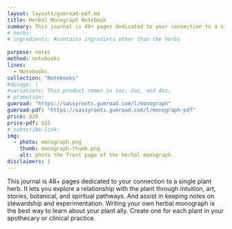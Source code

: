```yaml
---
layout: layouts/gumroad-pdf.md
title: Herbal Monograph Notebook
summary: This journal is 48+ pages dedicated to your connection to a single plant herb.
# herbs:
# ingredients: #contains ingrediets other than the herbs
  
purpose: notes
method: notebooks
lines: 
  - Notebooks
collection: "Notebooks"
#dosage: | 
#variations: This product comes in 1oz, 2oz, and 4oz.
# promotion:
gumroad: "https://sassyroots.gumroad.com/l/monograph"
gumroad-pdf: "https://sassyroots.gumroad.com/l/monograph-pdf"
price: $20
price-pdf: $15
# subscribe-link:
img:
  - photo: monograph.png
    thumb: monograph-thumb.png
    alt: photo the front page of the herbal monograph. 
disclaimers: |
---
```


This journal is 48+ pages dedicated to your connection to a single plant herb. It lets you explore a relationship with the plant through intuition, art, stories,  botanical, and spiritual pathways. And assist in keeping notes on stewardship and experimentation. Writing your own herbal monograph is the best way to learn about your plant ally. Create one for each plant in your apothecary or clinical practice.